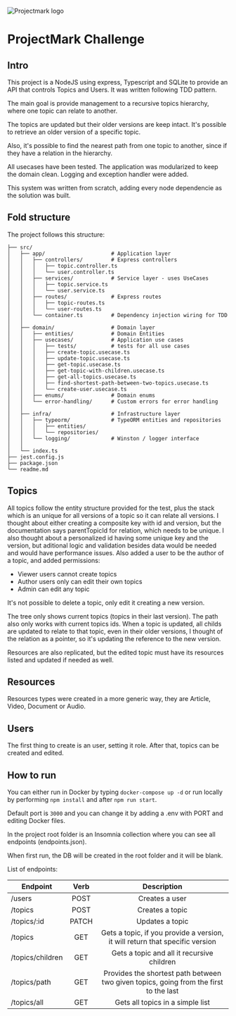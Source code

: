 ![Projectmark logo](https://cdn.prod.website-files.com/623b8abd0d554b6266b0b6b5/63c9c7fe8cce38960cea03b1_Logo%20ProjectMark%20Main.svg)

# ProjectMark Challenge

## Intro

This project is a NodeJS using express, Typescript and SQLite to provide an API that controls Topics and Users. It was written following TDD pattern.

The main goal is provide management to a recursive topics hierarchy, where one topic can relate to another.

The topics are updated but their older versions are keep intact. It's possible to retrieve an older version of a specific topic.

Also, it's possible to find the nearest path from one topic to another, since if they have a relation in the hierarchy.

All usecases have been tested. The application was modularized to keep the domain clean. Logging and exception handler were added.

This system was written from scratch, adding every node dependencie as the solution was built.

## Fold structure

The project follows this structure:

```
├── src/
│   ├── app/                     # Application layer
│   │   ├── controllers/         # Express controllers
│   │   │   ├── topic.controller.ts
│   │   │   └── user.controller.ts
│   │   ├── services/            # Service layer - uses UseCases
│   │   │   ├── topic.service.ts
│   │   │   └── user.service.ts
│   │   ├── routes/              # Express routes
│   │   │   ├── topic-routes.ts
│   │   │   └── user-routes.ts
│   │   └── container.ts         # Dependency injection wiring for TDD
│   │
│   ├── domain/                  # Domain layer
│   │   ├── entities/            # Domain Entities
│   │   ├── usecases/            # Application use cases
│   │   │   ├── tests/           # tests for all use cases
│   │   │   ├── create-topic.usecase.ts
│   │   │   ├── update-topic.usecase.ts
│   │   │   ├── get-topic.usecase.ts
│   │   │   ├── get-topic-with-children.usecase.ts
│   │   │   ├── get-all-topics.usecase.ts
│   │   │   ├── find-shortest-path-between-two-topics.usecase.ts
│   │   │   └── create-user.usecase.ts
│   │   ├── enums/               # Domain enums
│   │   └── error-handling/      # Custom errors for error handling
│   │
│   ├── infra/                   # Infrastructure layer
│   │   ├── typeorm/             # TypeORM entities and repositories
│   │   │   ├── entities/
│   │   │   └── repositories/
│   │   └── logging/             # Winston / logger interface
│   │
│   └── index.ts
├── jest.config.js
├── package.json
└── readme.md
```

## Topics

All topics follow the entity structure provided for the test, plus the stack which is an unique for all versions of a topic so it can relate all versions. I thought about either creating a composite key with id and version, but the documentation says parentTopicId for relation, which needs to be unique. I also thought about a personalized id having some unique key and the version, but aditional logic and validation besides data would be needed and would have performance issues.
Also added a user to be the author of a topic, and added permissions:

- Viewer users cannot create topics
- Author users only can edit their own topics
- Admin can edit any topic

It's not possible to delete a topic, only edit it
creating a new version.

The tree only shows current topics (topics in their last version). The path also only works with current topics ids. When a topic is updated, all childs are updated to relate to that topic, even in their older versions, I thought of the relation as a pointer, so it's updating the reference to the new version.

Resources are also replicated, but the edited topic must have its resources listed and updated if needed as well.

## Resources

Resources types were created in a more generic way, they are Article, Video, Document or Audio.

## Users

The first thing to create is an user, setting it role. After that, topics can be created and edited.

## How to run

You can either run in Docker by typing `docker-compose up -d` or run locally by performing `npm install`
and after `npm run start`.

Default port is `3000` and you can change it by adding a .env with PORT and editing Docker files.

In the project root folder is an Insomnia collection where you can see all endpoints (endpoints.json).

When first run, the DB will be created in the root folder and it will be blank.

List of endpoints:

| Endpoint  | Verb | Description |
| ------------- |:-------------:|:-------------:|
| /users      | POST     | Creates a user |
| /topics      | POST     | Creates a topic |
| /topics/:id      | PATCH     | Updates a topic |
| /topics | GET | Gets a topic, if you provide a version, it will return that specific version |
| /topics/children | GET | Gets a topic and all it recursive children |
| /topics/path | GET | Provides the shortest path between two given topics, going from the first to the last |
| /topics/all | GET | Gets all topics in a simple list |
